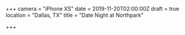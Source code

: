 +++
camera = "iPhone XS"
date = 2019-11-20T02:00:00Z
draft = true
location = "Dallas, TX"
title = "Date Night at Northpark"

+++

